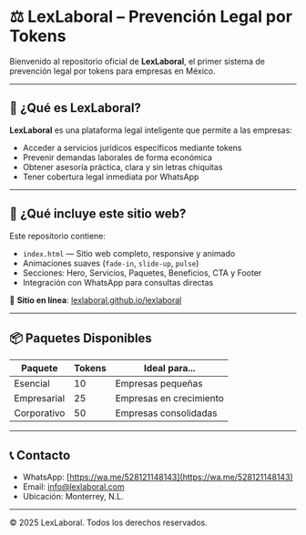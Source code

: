 # ⚖️ LexLaboral – Prevención Legal por Tokens

Bienvenido al repositorio oficial de **LexLaboral**, el primer sistema de prevención legal por tokens para empresas en México.

---

## 🚀 ¿Qué es LexLaboral?

**LexLaboral** es una plataforma legal inteligente que permite a las empresas:

- Acceder a servicios jurídicos específicos mediante tokens
- Prevenir demandas laborales de forma económica
- Obtener asesoría práctica, clara y sin letras chiquitas
- Tener cobertura legal inmediata por WhatsApp

---

## 🧰 ¿Qué incluye este sitio web?

Este repositorio contiene:

- `index.html` — Sitio web completo, responsive y animado
- Animaciones suaves (`fade-in`, `slide-up`, `pulse`)
- Secciones: Hero, Servicios, Paquetes, Beneficios, CTA y Footer
- Integración con WhatsApp para consultas directas

📲 **Sitio en línea**: [lexlaboral.github.io/lexlaboral](https://lexlaboral.github.io/lexlaboral/)

---

## 📦 Paquetes Disponibles

| Paquete           | Tokens | Ideal para...         |
|-------------------|--------|-----------------------|
| Esencial          | 10     | Empresas pequeñas     |
| Empresarial       | 25     |Empresas en crecimiento|
| Corporativo       | 50     |Empresas consolidadas  |

---

## 📞 Contacto

- WhatsApp: [https://wa.me/528121148143](https://wa.me/528121148143)
- Email: info@lexlaboral.com
- Ubicación: Monterrey, N.L.

---

© 2025 LexLaboral. Todos los derechos reservados.
